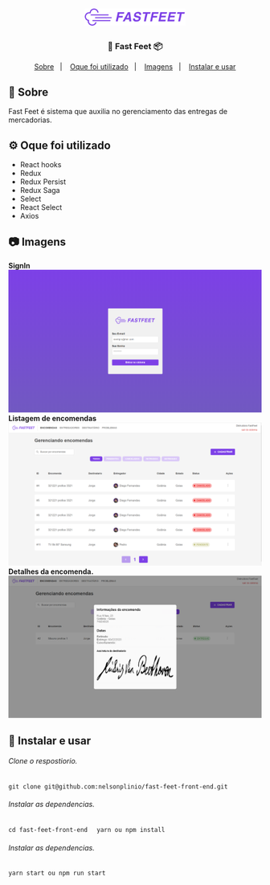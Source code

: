 
<h1 align="center">
    <img alt="Fast Feet" src="src/assets/logo@2x.png" width="200px" />
</h1>

<h3 align="center">
  🚚 Fast Feet 📦
</h3>

<p align="center">
  <a href="#rocket-sobre-o-desafio">Sobre</a>&nbsp;&nbsp;&nbsp;|&nbsp;&nbsp;&nbsp;
  <a href='#gear-oque-foi-utilizado'>Oque foi utilizado</a>&nbsp;&nbsp;&nbsp;|&nbsp;&nbsp;&nbsp;
  <a href="#camera-imagens">Imagens</a>&nbsp;&nbsp;&nbsp;|&nbsp;&nbsp;&nbsp;
  <a href="#Instalar e usar">Instalar e usar</a>
</p>

## 🚚 Sobre

 Fast Feet é sistema que auxilia no gerenciamento das entregas de mercadorias.

 

## ⚙️ Oque foi utilizado
<ul>
  <li>React hooks</li>
  <li>Redux</li>
  <li>Redux Persist</li>
  <li>Redux Saga</li>
  <li>Select</li>
  <li>React Select</li>
  <li>Axios</li>
</ul>

## 📷 Imagens

<strong>SignIn</strong>
<img src='img/login.png'>
<br />
<strong>Listagem de encomendas</strong>
<img src='img/orders.png'>
<br />
<strong>Detalhes da encomenda.</strong>
<img src='img/order_detail.png'>

## 🚀 Instalar e usar

###### Clone o respostiorio. 
``git clone git@github.com:nelsonplinio/fast-feet-front-end.git``

###### Instalar as dependencias. 
``cd fast-feet-front-end ``
`` yarn ou npm install``

###### Instalar as dependencias. 
``yarn start ou npm run start ``
